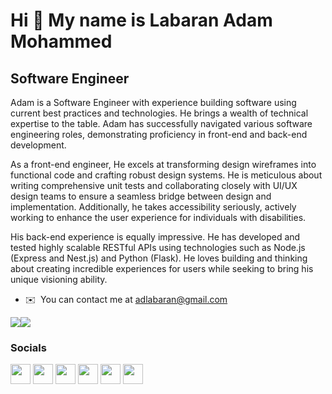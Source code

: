 Hi 👋 My name is Labaran Adam Mohammed
======================================

Software Engineer
-----------------

Adam is a Software Engineer with experience building software using current best practices and technologies. He brings a wealth of technical expertise to the table. Adam has successfully navigated various software engineering roles, demonstrating proficiency in front-end and back-end development.

As a front-end engineer, He excels at transforming design wireframes into functional code and crafting robust design systems. He is meticulous about writing comprehensive unit tests and collaborating closely with UI/UX design teams to ensure a seamless bridge between design and implementation. Additionally, he takes accessibility seriously, actively working to enhance the user experience for individuals with disabilities.

His back-end experience is equally impressive. He has developed and tested highly scalable RESTful  APIs using technologies such as Node.js (Express and Nest.js) and Python (Flask). He loves building and thinking about creating incredible experiences for users while seeking to bring his unique visioning ability.



* ✉️  You can contact me at [adlabaran@gmail.com](mailto:adlabaran@gmail.com)

<a href="https://www.twitter.com/labaranlabs" target="_blank" rel="noreferrer"><img
src="https://img.shields.io/twitter/follow/labaranlabs?logo=twitter&style=for-the-badge&color=84cc16&labelColor=000000"
/></a><a href="https://www.github.com/labaran1" target="_blank" rel="noreferrer"><img
src="https://img.shields.io/github/followers/labaran1?logo=github&style=for-the-badge&color=84cc16&labelColor=000000" /></a>


### Socials

<p align="left"> <a href="https://www.github.com/labaran1" target="_blank" rel="noreferrer"><img src="https://raw.githubusercontent.com/danielcranney/readme-generator/main/public/icons/socials/github.svg" width="32" height="32" /></a> <a href="https://www.linkedin.com/in/labaran-adam/" target="_blank" rel="noreferrer"><img src="https://raw.githubusercontent.com/danielcranney/readme-generator/main/public/icons/socials/linkedin.svg" width="32" height="32" /></a> <a href="http://www.medium.com/@labaranlabs" target="_blank" rel="noreferrer"><img src="https://raw.githubusercontent.com/danielcranney/readme-generator/main/public/icons/socials/medium.svg" width="32" height="32" /></a> <a href="https://www.stackoverflow.com/users/10446480/labs" target="_blank" rel="noreferrer"><img src="https://raw.githubusercontent.com/danielcranney/readme-generator/main/public/icons/socials/stackoverflow.svg" width="32" height="32" /></a> <a href="https://www.twitter.com/labaranlabs" target="_blank" rel="noreferrer"><img src="https://raw.githubusercontent.com/danielcranney/readme-generator/main/public/icons/socials/twitter.svg" width="32" height="32" /></a> <a href="https://www.youtube.com/c/labaranlabs" target="_blank" rel="noreferrer"><img src="https://raw.githubusercontent.com/danielcranney/readme-generator/main/public/icons/socials/youtube.svg" width="32" height="32" /></a></p>




